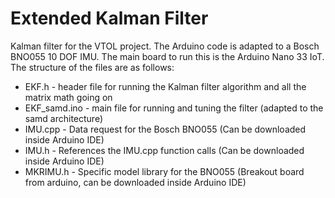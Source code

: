 # Extended Kalman Filter
Kalman filter for the VTOL project.
The Arduino code is adapted to a Bosch BNO055 10 DOF IMU. The main board to run this is the Arduino Nano 33 IoT.
The structure of the files are as follows:
* EKF.h - header file for running the Kalman filter algorithm and all the matrix math going on
* EKF_samd.ino - main file for running and tuning the filter (adapted to the samd architecture) 
* IMU.cpp - Data request for the Bosch BNO055 (Can be downloaded inside Arduino IDE)
* IMU.h - References the IMU.cpp function calls (Can be downloaded inside Arduino IDE)
* MKRIMU.h - Specific model library for the BNO055 (Breakout board from arduino, can be downloaded inside Arduino IDE)
